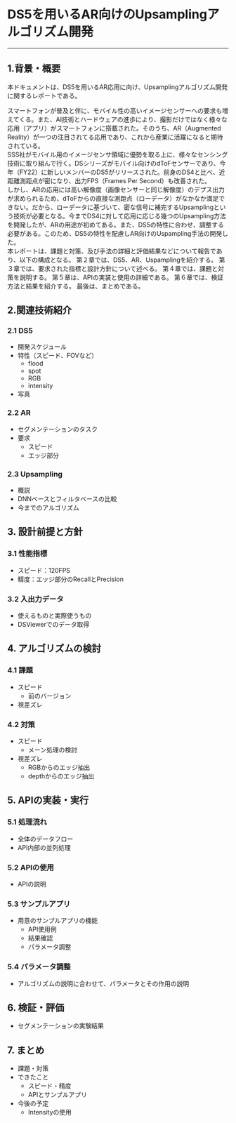 # DS5を用いるAR向けのUpsamplingアルゴリズム開発
----
## 1.背景・概要
本ドキュメントは、DS5を用いるAR応用に向け、Upsamplingアルゴリズム開発に関するレポートである。<br>

スマートフォンが普及と伴に、モバイル性の高いイメージセンサーへの要求も増えてくる。また、AI技術とハードウェアの進歩により、撮影だけではなく様々な応用（アプリ）がスマートフォンに搭載された。そのうち、AR（Augmented Reality）が一つの注目されてる応用であり、これから産業に活躍になると期待されている。<br>
SSS社がモバイル用のイメージセンサ領域に優勢を取る上に、様々なセンシング技術に取り組んで行く。DSシリーズがモバイル向けのdToFセンサーであり、今年（FY22）に新しいメンバーのDS5がリリースされた。前身のDS4と比べ、近距離測距点が密になり、出力FPS（Frames Per Second）も改善された。<br>
しかし、ARの応用には高い解像度（画像センサーと同じ解像度）のデプス出力が求められるため、dToFからの直接な測距点（ローデータ）がなかなか満足できない。だから、ローデータに基づいて、密な信号に補完するUpsamplingという技術が必要となる。今までDS4に対して応用に応じる幾つのUpsampling方法を開発したが、ARの用途が初めてある。また、DS5の特性に合わせ、調整する必要がある。このため、DS5の特性を配慮しAR向けのUspampling手法の開発した。<br>
本レポートは、課題と対策、及び手法の詳細と評価結果などについて報告であり、以下の構成となる。
第２章では、DS5、AR、Uspamplingを紹介する。
第３章では、要求された指標と設計方針について述べる。
第４章では、課題と対策を説明する。
第５章は、APIの実装と使用の詳細である。
第６章では、検証方法と結果を紹介する。
最後は、まとめである。


## 2.関連技術紹介
### 2.1 DS5
* 開発スケジュール
* 特性（スピード、FOVなど）
  * flood
  * spot
  * RGB
  * intensity
* 写真
### 2.2 AR
* セグメンテーションのタスク
* 要求
  * スピード
  * エッジ部分
### 2.3 Upsampling
* 概説
* DNNベースとフィルタベースの比較
* 今までのアルゴリズム

## 3. 設計前提と方針
### 3.1 性能指標
* スピード：120FPS
* 精度：エッジ部分のRecallとPrecision
### 3.2 入出力データ
* 使えるものと実際使うもの
* DSViewerでのデータ取得


## 4. アルゴリズムの検討
### 4.1 課題
* スピード
  * 前のバージョン
* 視差ズレ
  
### 4.2 対策
* スピード
  * メーン処理の検討
* 視差ズレ
  * RGBからのエッジ抽出
  * depthからのエッジ抽出

## 5. APIの実装・実行
### 5.1 処理流れ
* 全体のデータフロー
* API内部の並列処理
### 5.2 APIの使用
* APIの説明
### 5.3 サンプルアプリ
* 用意のサンプルアプリの機能
  * API使用例
  * 結果確認
  * パラメータ調整
### 5.4 パラメータ調整
* アルゴリズムの説明に合わせて、パラメータとその作用の説明

## 6. 検証・評価
* セグメンテーションの実験結果

## 7. まとめ
* 課題・対策
* できたこと
  * スピード・精度
  * APIとサンプルアプリ
* 今後の予定
  * Intensityの使用








